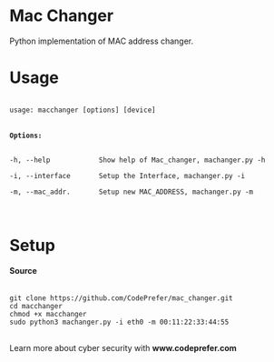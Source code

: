<h1>Mac Changer</h1>
</h2>Python implementation of MAC address changer.</h2>


<h1>Usage</h1>
<pre>
<code>
usage: macchanger [options] [device]

<h4>Options:</h4>
-h, --help            Show help of Mac_changer, machanger.py -h <br>
-i, --interface       Setup the Interface, machanger.py -i <interface><br>
-m, --mac_addr.       Setup new MAC_ADDRESS, machanger.py -m <new mac_addr.><br>
</code>
</pre>
<h1>Setup</h1>
<h4>Source</h4>
<pre>
<code>
git clone https://github.com/CodePrefer/mac_changer.git
cd macchanger
chmod +x macchanger
sudo python3 machanger.py -i eth0 -m 00:11:22:33:44:55
</code>
</pre>

<p>Learn more about cyber security with <b>www.codeprefer.com</b><p>


